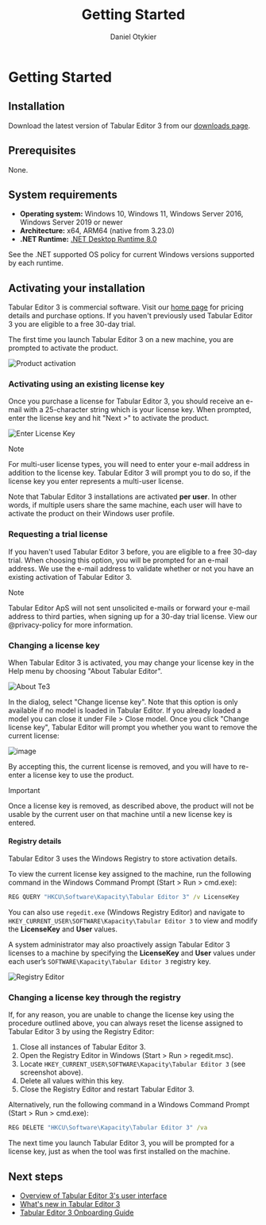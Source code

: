 ﻿---
uid: getting-started
title: Getting Started
author: Daniel Otykier
updated: 2021-09-08
---
# Getting Started

## Installation

Download the latest version of Tabular Editor 3 from our [downloads page](xref:downloads).

## Prerequisites

None.

## System requirements

- **Operating system:** Windows 10, Windows 11, Windows Server 2016, Windows Server 2019 or newer
- **Architecture:** x64,  ARM64 (native from 3.23.0)
- **.NET Runtime:** [.NET Desktop Runtime 8.0](https://dotnet.microsoft.com/en-us/download/dotnet/8.0)

See the .NET supported OS policy for current Windows versions supported by each runtime.

## Activating your installation

Tabular Editor 3 is commercial software. Visit our [home page](https://tabulareditor.com) for pricing details and purchase options. If you haven't previously used Tabular Editor 3 you are eligible to a free 30-day trial.

The first time you launch Tabular Editor 3 on a new machine, you are prompted to activate the product.

![Product activation](~/content/assets/images/product-activation.png)

### Activating using an existing license key

Once you purchase a license for Tabular Editor 3, you should receive an e-mail with a 25-character string which is your license key. When prompted, enter the license key and hit "Next >" to activate the product.

![Enter License Key](~/content/assets/images/enter-license-key.png)

> [!NOTE]
> For multi-user license types, you will need to enter your e-mail address in addition to the license key. Tabular Editor 3 will prompt you to do so, if the license key you enter represents a multi-user license.

Note that Tabular Editor 3 installations are activated **per user**. In other words, if multiple users share the same machine, each user will have to activate the product on their Windows user profile.

### Requesting a trial license

If you haven't used Tabular Editor 3 before, you are eligible to a free 30-day trial. When choosing this option, you will be prompted for an e-mail address. We use the e-mail address to validate whether or not you have an existing activation of Tabular Editor 3.

> [!NOTE]
> Tabular Editor ApS will not sent unsolicited e-mails or forward your e-mail address to third parties, when signing up for a 30-day trial license. View our @privacy-policy for more information.

### Changing a license key

When Tabular Editor 3 is activated, you may change your license key in the Help menu by choosing "About Tabular Editor".

![About Te3](~/content/assets/images/about-te3.png)

In the dialog, select "Change license key". Note that this option is only available if no model is loaded in Tabular Editor. If you already loaded a model you can close it under File > Close model. Once you click "Change license key", Tabular Editor will prompt you whether you want to remove the current license:

![image](https://user-images.githubusercontent.com/8976200/146754154-e691810b-342d-4311-8278-33da240d8d08.png)

By accepting this, the current license is removed, and you will have to re-enter a license key to use the product.

> [!IMPORTANT]
> Once a license key is removed, as described above, the product will not be usable by the current user on that machine until a new license key is entered.

#### Registry details

Tabular Editor 3 uses the Windows Registry to store activation details.

To view the current license key assigned to the machine, run the following command in the Windows Command Prompt (Start > Run > cmd.exe):

```cmd
REG QUERY "HKCU\Software\Kapacity\Tabular Editor 3" /v LicenseKey
```

You can also use `regedit.exe` (Windows Registry Editor) and navigate to `HKEY_CURRENT_USER\SOFTWARE\Kapacity\Tabular Editor 3` to view and modify the **LicenseKey** and **User** values.

A system administrator may also proactively assign Tabular Editor 3 licenses to a machine by specifying the **LicenseKey** and **User** values under each user’s `SOFTWARE\Kapacity\Tabular Editor 3` registry key.

![Registry Editor](~/content/assets/images/registry-editor.png)

### Changing a license key through the registry

If, for any reason, you are unable to change the license key using the procedure outlined above, you can always reset the license assigned to Tabular Editor 3 by using the Registry Editor:

1. Close all instances of Tabular Editor 3.  
2. Open the Registry Editor in Windows (Start > Run > regedit.msc).  
3. Locate `HKEY_CURRENT_USER\SOFTWARE\Kapacity\Tabular Editor 3` (see screenshot above).  
4. Delete all values within this key.  
5. Close the Registry Editor and restart Tabular Editor 3.

Alternatively, run the following command in a Windows Command Prompt (Start > Run > cmd.exe):

```cmd
REG DELETE "HKCU\Software\Kapacity\Tabular Editor 3" /va
```

The next time you launch Tabular Editor 3, you will be prompted for a license key, just as when the tool was first installed on the machine.

## Next steps

- [Overview of Tabular Editor 3's user interface](xref:user-interface)
- [What's new in Tabular Editor 3](whats-new.md)
- [Tabular Editor 3 Onboarding Guide](xref:onboarding-te3)